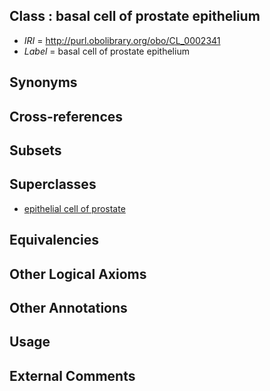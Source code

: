 
## Class : basal cell of prostate epithelium

 * *IRI* = http://purl.obolibrary.org/obo/CL_0002341
 * *Label* = basal cell of prostate epithelium

## Synonyms


## Cross-references


## Subsets


## Superclasses

 * [epithelial cell of prostate](../../CL/31/CL_0002231.md)

## Equivalencies


## Other Logical Axioms


## Other Annotations


## Usage


## External Comments

